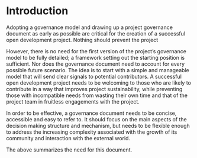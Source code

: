 # Introduction

Adopting a governance model and drawing up a project governance document as early as possible are critical for the creation of a successful open development project. Nothing should prevent the project

However, there is no need for the first version of the project’s governance model to be fully detailed; a framework setting out the starting position is sufficient. Nor does the governance document need to account for every possible future scenario. The idea is to start with a simple and manageable model that will send clear signals to potential contributors. A successful open development project needs to be welcoming to those who are likely to contribute in a way that improves project sustainability, while preventing those with incompatible needs from wasting their own time and that of the project team in fruitless engagements with the project.

In order to be effective, a governance document needs to be concise, accessible and easy to refer to. It should focus on the main aspects of the decision making structure and mechanism, but needs to be flexible enough to address the increasing complexity associated with the growth of its community and interaction with the external world.

The above summarizes the need for this document.&#x20;
